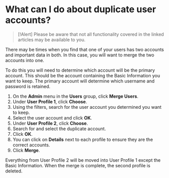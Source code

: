 # What can I do about duplicate user accounts?

> [!Alert] Please be aware that not all functionality covered in the linked articles may be available to you.

There may be times when you find that one of your users has two accounts and important data in both.  In this case, you will want to merge the two accounts into one.  

To do this you will need to determine which account will be the primary account. This should be the account containing the Basic Information you want to keep. The primary account will determine which username and password is retained.  

1. On the **Admin** menu in the **Users** group, click **Merge Users**. 
1. Under **User Profile 1**, click **Choose**. 
1. Using the filters, search for the user account you determined you want to keep. 
1. Select the user account and click **OK**. 
1. Under **User Profile 2**, click **Choose**. 
1. Search for and select the duplicate account. 
1. Click **OK**. 
1. You can click on **Details** next to each profile to ensure they are the correct accounts. 
1. Click **Merge**. 

Everything from User Profile 2 will be moved into User Profile 1 except the Basic Information. When the merge is complete, the second profile is deleted. 